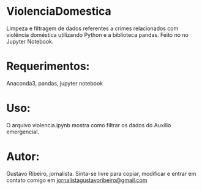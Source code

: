 # ViolenciaDomestica
Limpeza e filtragem de dados referentes a crimes relacionados com violência doméstica utilizando Python e a biblioteca pandas. Feito no no Jupyter Notebook.

# Requerimentos:

Anaconda3, pandas, jupyter notebook

# Uso:

O arquivo violencia.ipynb mostra como filtrar os dados do Auxilio emergencial.

# Autor:

Gustavo Ribeiro, jornalista. Sinta-se livre para copiar, modificar e entrar em contato comigo em
jornalistagustavoribeiro@gmail.com
